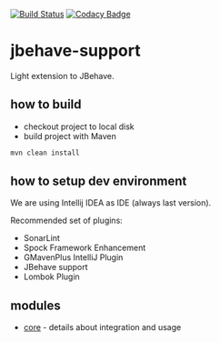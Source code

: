 [![Build Status](https://travis-ci.org/EmbedITCZ/jbehave-support.svg?branch=master)](https://travis-ci.org/EmbedITCZ/jbehave-support)
[![Codacy Badge](https://api.codacy.com/project/badge/Grade/8ea8521c8073490ca0ac1b95d492bc07)](https://www.codacy.com/app/jbehavesupport/jbehave-support?utm_source=github.com&amp;utm_medium=referral&amp;utm_content=EmbedITCZ/jbehave-support&amp;utm_campaign=Badge_Grade)
# jbehave-support
Light extension to JBehave.

## how to build
- checkout project to local disk
- build project with Maven
```bash
mvn clean install
```

## how to setup dev environment
We are using Intellij IDEA as IDE (always last version). 

Recommended set of plugins:
- SonarLint
- Spock Framework Enhancement
- GMavenPlus IntelliJ Plugin
- JBehave support
- Lombok Plugin

## modules
- [core](jbehave-support-core/README.md) - details about integration and usage 

